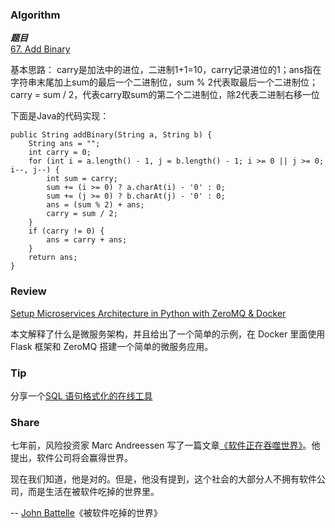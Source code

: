 ### Algorithm

 ***题目***  
[67. Add Binary](https://leetcode.com/problems/add-binary/description/) 

基本思路：
carry是加法中的进位，二进制1+1=10，carry记录进位的1；ans指在字符串末尾加上sum的最后一个二进制位，sum % 2代表取最后一个二进制位；carry = sum / 2，代表carry取sum的第二个二进制位，除2代表二进制右移一位

下面是Java的代码实现：

```
public String addBinary(String a, String b) {
    String ans = "";
    int carry = 0;
    for (int i = a.length() - 1, j = b.length() - 1; i >= 0 || j >= 0; i--, j--) {
        int sum = carry;
        sum += (i >= 0) ? a.charAt(i) - '0' : 0;
        sum += (j >= 0) ? b.charAt(j) - '0' : 0;
        ans = (sum % 2) + ans;
        carry = sum / 2;
    }
    if (carry != 0) {
        ans = carry + ans;
    }
    return ans;
}
```

### Review

[Setup Microservices Architecture in Python with ZeroMQ & Docker](https://blog.apcelent.com/setup-microservices-architecture-in-python-with-zeromq-docker.html "Permalink to Setup Microservices Architecture in Python with ZeroMQ & Docker")

本文解释了什么是微服务架构，并且给出了一个简单的示例，在 Docker 里面使用 Flask 框架和 ZeroMQ 搭建一个简单的微服务应用。

### Tip
分享一个[SQL 语句格式化的在线工具](https://sqlfum.pt/)

### Share
七年前，风险投资家 Marc Andreessen 写了一篇文章[《软件正在吞噬世界》](https://a16z.com/2016/08/20/why-software-is-eating-the-world/)。他提出，软件公司将会赢得世界。

现在我们知道，他是对的。但是，他没有提到，这个社会的大部分人不拥有软件公司，而是生活在被软件吃掉的世界里。

-- [John Battelle](https://battellemedia.com/archives/2018/09/if-software-is-eating-the-world-what-will-come-out-the-other-end)《被软件吃掉的世界》
